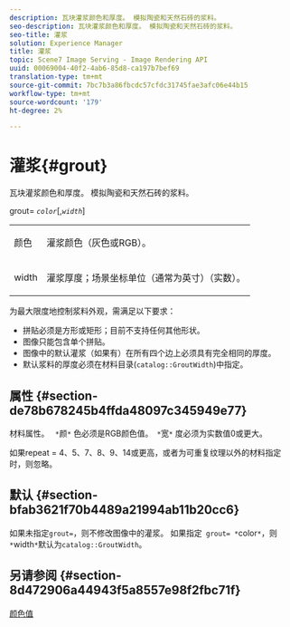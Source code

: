 ```yaml
---
description: 瓦块灌浆颜色和厚度。 模拟陶瓷和天然石砖的浆料。
seo-description: 瓦块灌浆颜色和厚度。 模拟陶瓷和天然石砖的浆料。
seo-title: 灌浆
solution: Experience Manager
title: 灌浆
topic: Scene7 Image Serving - Image Rendering API
uuid: 00069004-40f2-4ab6-85d8-ca197b7bef69
translation-type: tm+mt
source-git-commit: 7bc7b3a86fbcdc57cfdc31745fae3afc06e44b15
workflow-type: tm+mt
source-wordcount: '179'
ht-degree: 2%

---
```



# 灌浆{#grout}

瓦块灌浆颜色和厚度。 模拟陶瓷和天然石砖的浆料。

grout= *`color`*[,*`width`*]

<table id="simpletable_302B78CFC8F14E0F962D1D2064AD1371"> 
 <tr class="strow"> 
  <td class="stentry"> <p> <span class="codeph"> <span class="varname"> 颜色  </span> </span> </p> </td> 
  <td class="stentry"> <p>灌浆颜色（灰色或RGB）。 </p> </td> 
 </tr> 
 <tr class="strow"> 
  <td class="stentry"> <p> <span class="codeph"> <span class="varname"> width </span> </span> </p> </td> 
  <td class="stentry"> <p>灌浆厚度；场景坐标单位（通常为英寸）（实数）。 </p> </td> 
 </tr> 
</table>

为最大限度地控制浆料外观，需满足以下要求：

* 拼贴必须是方形或矩形；目前不支持任何其他形状。
* 图像只能包含单个拼贴。
* 图像中的默认灌浆（如果有）在所有四个边上必须具有完全相同的厚度。
* 默认浆料的厚度必须在材料目录(`catalog::GroutWidth`)中指定。

## 属性 {#section-de78b678245b4ffda48097c345949e77}

材料属性。 ` *`颜`*` 色必须是RGB颜色值。` *`宽`*` 度必须为实数值0或更大。

如果repeat = 4、5、7、8、9、14或更高，或者为可重复纹理以外的材料指定时，则忽略。

## 默认 {#section-bfab3621f70b4489a21994ab11b20cc6}

如果未指定`grout=`，则不修改图像中的灌浆。 如果指定` grout= *`color`*`，则` *`width`*`默认为`catalog::GroutWidth`。

## 另请参阅 {#section-8d472906a44943f5a8557e98f2fbc71f}

[颜色值](../../../../../ir-api/http-protocol/image-rendering-api-ref/c-ir-http-protocol-ref/c-ir-http-protocol-syntax-and-features/r-ir-color-values.md#reference-657f95c0841742d2a55a48bc938303f6)
